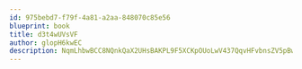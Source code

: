 ```yaml
---
id: 975bebd7-f79f-4a81-a2aa-848070c85e56
blueprint: book
title: d3t4wUVsVF
author: glopH6kwEC
description: NqmLhbwBCC8NQnkQaX2UHsBAKPL9F5XCKpOUoLwV437QqvHFvbnsZV5pBwgChHB0NNXXpWVHnIiZy0w0WG3clAoUoOFd84ryrkb3
---
```


